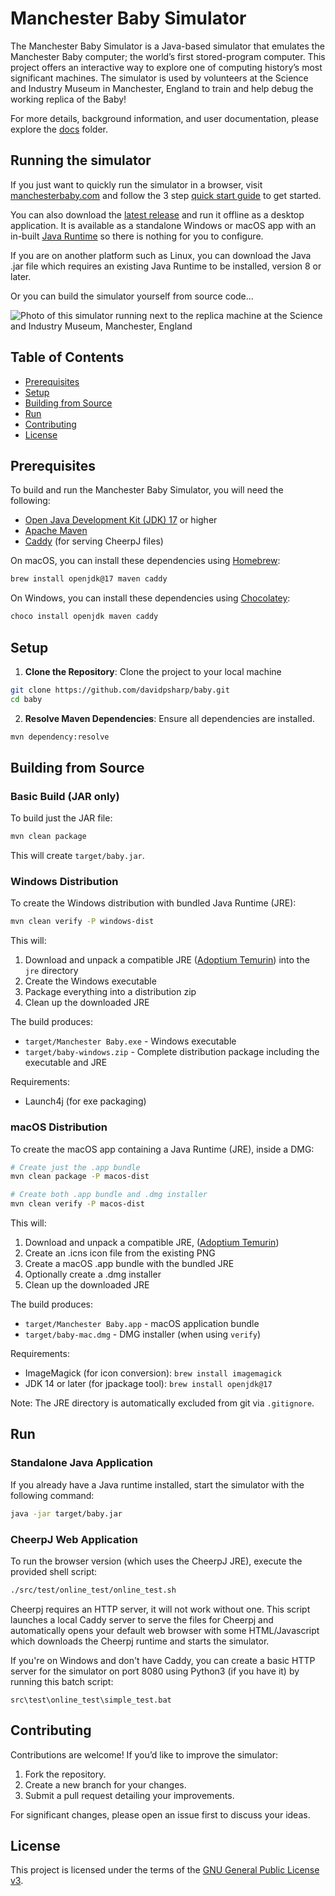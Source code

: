 # Manchester Baby Simulator

The Manchester Baby Simulator is a Java-based simulator that emulates the Manchester Baby computer; the world’s first stored-program computer. This project offers an interactive way to explore one of computing history’s most significant machines. The simulator is used by volunteers at the Science and Industry Museum in Manchester, England to train and help debug the working replica of the Baby!

For more details, background information, and user documentation, please explore the [docs](docs/) folder.

## Running the simulator

If you just want to quickly run the simulator in a browser, visit [manchesterbaby.com](https://manchesterbaby.com) and follow the 3 step [quick start guide](docs/quick-start-guide.md) to get started.

You can also download the [latest release](https://github.com/davidpsharp/baby/releases) and run it offline as a desktop application. It is available as a standalone Windows or macOS app with an in-built [Java Runtime](https://adoptium.net/) so there is nothing for you to configure.

If you are on another platform such as Linux, you can download the Java .jar file which requires an existing Java Runtime to be installed, version 8 or later.

Or you can build the simulator yourself from source code...

![Photo of this simulator running next to the replica machine at the Science and Industry Museum, Manchester, England](https://davidsharp.com/baby/makerfaire.jpg)

## Table of Contents

- [Prerequisites](#prerequisites)
- [Setup](#setup)
- [Building from Source](#building-from-source)
- [Run](#run)
- [Contributing](#contributing)
- [License](#license)


## Prerequisites

To build and run the Manchester Baby Simulator, you will need the following:

- [Open Java Development Kit (JDK) 17](https://openjdk.org/projects/jdk/17/) or higher
- [Apache Maven](https://maven.apache.org/download.cgi)
- [Caddy](https://caddyserver.com/download) (for serving CheerpJ files)

On macOS, you can install these dependencies using [Homebrew](https://brew.sh/):

```bash
brew install openjdk@17 maven caddy
```

On Windows, you can install these dependencies using [Chocolatey](https://chocolatey.org/):

```bash
choco install openjdk maven caddy
```

## Setup

1.	**Clone the Repository**: Clone the project to your local machine
```bash
git clone https://github.com/davidpsharp/baby.git
cd baby
```

2. **Resolve Maven Dependencies**: Ensure all dependencies are installed.
```bash
mvn dependency:resolve
```

## Building from Source

### Basic Build (JAR only)
To build just the JAR file:
```bash
mvn clean package
```
This will create `target/baby.jar`.

### Windows Distribution
To create the Windows distribution with bundled Java Runtime (JRE):

```bash
mvn clean verify -P windows-dist
```

This will:
1. Download and unpack a compatible JRE ([Adoptium Temurin](https://adoptium.net/)) into the `jre` directory
2. Create the Windows executable
3. Package everything into a distribution zip
4. Clean up the downloaded JRE

The build produces:
- `target/Manchester Baby.exe` - Windows executable
- `target/baby-windows.zip` - Complete distribution package including the executable and JRE

Requirements:
- Launch4j (for exe packaging)

### macOS Distribution
To create the macOS app containing a Java Runtime (JRE), inside a DMG:

```bash
# Create just the .app bundle
mvn clean package -P macos-dist

# Create both .app bundle and .dmg installer
mvn clean verify -P macos-dist
```

This will:
1. Download and unpack a compatible JRE, ([Adoptium Temurin](https://adoptium.net/))
2. Create an .icns icon file from the existing PNG
3. Create a macOS .app bundle with the bundled JRE
4. Optionally create a .dmg installer
5. Clean up the downloaded JRE

The build produces:
- `target/Manchester Baby.app` - macOS application bundle
- `target/baby-mac.dmg` - DMG installer (when using `verify`)

Requirements:
- ImageMagick (for icon conversion): `brew install imagemagick`
- JDK 14 or later (for jpackage tool): `brew install openjdk@17`

Note: The JRE directory is automatically excluded from git via `.gitignore`.

## Run

### Standalone Java Application

If you already have a Java runtime installed, start the simulator with the following command:
```bash
java -jar target/baby.jar
```

### CheerpJ Web Application

To run the browser version (which uses the CheerpJ JRE), execute the provided shell script:

```bash
./src/test/online_test/online_test.sh
```

Cheerpj requires an HTTP server, it will not work without one. This script launches a local
Caddy server to serve the files for Cheerpj and automatically
opens your default web browser with some HTML/Javascript which downloads the Cheerpj
runtime and starts the simulator.

If you're on Windows and don't have Caddy, you can create a basic HTTP server for the simulator
on port 8080 using Python3 (if you have it) by running this batch script:

```
src\test\online_test\simple_test.bat
```


## Contributing

Contributions are welcome! If you’d like to improve the simulator:

1.	Fork the repository.
2.	Create a new branch for your changes.
3.	Submit a pull request detailing your improvements.

For significant changes, please open an issue first to discuss your ideas.

## License

This project is licensed under the terms of the [GNU General Public License v3](LICENSE).
